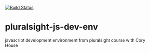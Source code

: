 [![Build Status](https://travis-ci.org/justega247/pluralsight-js-dev-env.svg?branch=master)](https://travis-ci.org/justega247/pluralsight-js-dev-env)

# pluralsight-js-dev-env
javascript development environment from pluralsight course with Cory House
